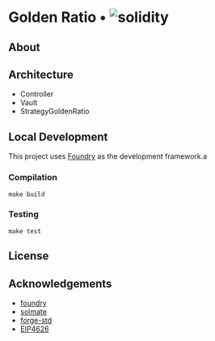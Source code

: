 # Golden Ratio • ![solidity](https://img.shields.io/badge/solidity-^0.8.13-lightgrey)

## About

## Architecture

- Controller
- Vault
- StrategyGoldenRatio

## Local Development

This project uses [Foundry](https://github.com/foundry-rs/foundry) as the development framework.a

### Compilation

```
make build
```

### Testing

```
make test
```

## License

## Acknowledgements

- [foundry](https://github.com/foundry-rs/foundry)
- [solmate](https://github.com/Rari-Capital/solmate)
- [forge-std](https://github.com/brockelmore/forge-std)
- [EIP4626](https://eips.ethereum.org/EIPS/eip-4626)
